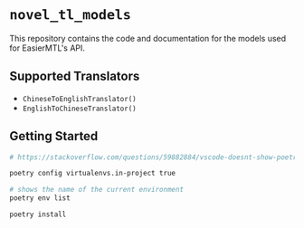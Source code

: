 # `novel_tl_models`

This repository contains the code and documentation for the models used for EasierMTL's API.

## Supported Translators

- `ChineseToEnglishTranslator()`
- `EnglishToChineseTranslator()`

## Getting Started

```bash
# https://stackoverflow.com/questions/59882884/vscode-doesnt-show-poetry-virtualenvs-in-select-interpreter-option

poetry config virtualenvs.in-project true

# shows the name of the current environment
poetry env list

poetry install
```
